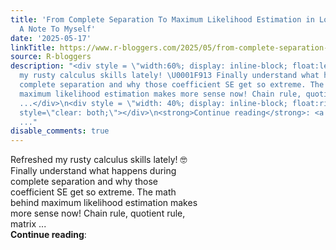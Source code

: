 ```yaml
---
title: 'From Complete Separation To Maximum Likelihood Estimation in Logistic Regresion:
  A Note To Myself'
date: '2025-05-17'
linkTitle: https://www.r-bloggers.com/2025/05/from-complete-separation-to-maximum-likelihood-estimation-in-logistic-regresion-a-note-to-myself/
source: R-bloggers
description: "<div style = \"width:60%; display: inline-block; float:left; \">\nRefreshed
  my rusty calculus skills lately! \U0001F913 Finally understand what happens during
  complete separation and why those coefficient SE get so extreme. The math behind
  maximum likelihood estimation makes more sense now! Chain rule, quotient rule, matrix
  ...</div>\n<div style = \"width: 40%; display: inline-block; float:right;\"></div>\n<div
  style=\"clear: both;\"></div>\n<strong>Continue reading</strong>: <a href=\"https://www.r-bloggers.com/2025/05/from-complete-separation-to-maximum-likelihood-estimation-in-logistic-regresion-a-note-to-myself
  ..."
disable_comments: true
---
```

<div style = "width:60%; display: inline-block; float:left; ">
Refreshed my rusty calculus skills lately! 🤓 Finally understand what happens during complete separation and why those coefficient SE get so extreme. The math behind maximum likelihood estimation makes more sense now! Chain rule, quotient rule, matrix ...</div>
<div style = "width: 40%; display: inline-block; float:right;"></div>
<div style="clear: both;"></div>
<strong>Continue reading</strong>: <a href="https://www.r-bloggers.com/2025/05/from-complete-separation-to-maximum-likelihood-estimation-in-logistic-regresion-a-note-to-myself ...